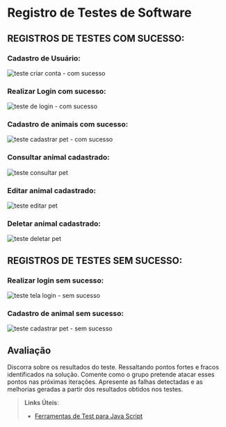 # Registro de Testes de Software

## REGISTROS DE TESTES COM SUCESSO:


### Cadastro de Usuário:

![teste criar conta - com sucesso](https://user-images.githubusercontent.com/103431797/173114229-30d2a9a0-9f07-45c1-a81a-f978631bfc67.gif)


### Realizar Login com sucesso: 

![teste de login  - com sucesso](https://user-images.githubusercontent.com/103431797/173114976-3fd2610b-738a-4fdf-b7c0-fc913488f0b3.gif)


### Cadastro de animais com sucesso: 

![teste cadastrar pet - com sucesso](https://user-images.githubusercontent.com/103431797/173115805-6868d621-243d-44ba-a0c2-1dd5b2c6e141.gif)


### Consultar animal cadastrado: 

![teste consultar pet](https://user-images.githubusercontent.com/103431797/173116247-774b4924-7ea4-4ea7-863c-e6fee71d5eb2.gif)


### Editar animal cadastrado:

![teste editar pet](https://user-images.githubusercontent.com/103431797/173116493-d4cdea96-22c8-4a71-9a57-dbfba5f87bbd.gif)


### Deletar animal cadastrado: 

![teste deletar pet](https://user-images.githubusercontent.com/103431797/173117030-c944a58e-f52d-4017-b218-9fe4342d2685.gif)



## REGISTROS DE TESTES SEM SUCESSO:

### Realizar login sem sucesso:

![teste tela login - sem sucesso](https://user-images.githubusercontent.com/103431797/173118107-9e45803a-dfc1-477e-a0ea-5d5fa2606c73.gif)


### Cadastro de animal sem sucesso:

![teste cadastrar pet - sem sucesso](https://user-images.githubusercontent.com/103431797/173118545-7aef573e-ebe6-42a8-9f06-d4e3e6c0b44d.gif)




## Avaliação

Discorra sobre os resultados do teste. Ressaltando pontos fortes e fracos identificados na solução. Comente como o grupo pretende atacar esses pontos nas próximas iterações. Apresente as falhas detectadas e as melhorias geradas a partir dos resultados obtidos nos testes.

> **Links Úteis**:
> - [Ferramentas de Test para Java Script](https://geekflare.com/javascript-unit-testing/)
